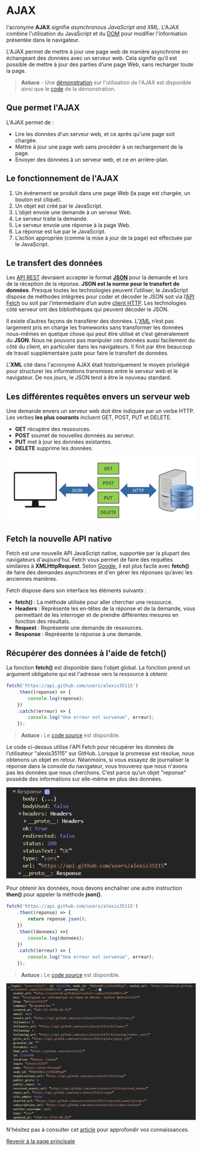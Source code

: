 # AJAX

l'acronyme __AJAX__ signifie _asynchronous JavaScript and XML_. L'AJAX combine l'utilisation du JavaScript et du [DOM](https://fr.wikipedia.org/wiki/Document_Object_Model) pour modifier l'information présentée dans le navigateur.

L'AJAX permet de mettre à jour une page web de manière asynchrone en échangeant des données avec un serveur web. Cela signifie qu’il est possible de mettre à jour des parties d’une page Web, sans recharger toute la page.

>**Astuce** - Une [démonstration](https://youtu.be/dyz4HF3vvMY) sur l'utilisation de l'AJAX est disponible ainsi que le [code](..src/exemple-ajax-fetch) de la démonstration.

## Que permet l'AJAX

L'AJAX permet de :

- Lire les données d'un serveur web, et ce après qu'une page soit chargée.
- Mettre à jour une page web sans procéder à un rechargement de la page.
- Envoyer des données à un serveur web, et ce en arrière-plan.

## Le fonctionnement de l'AJAX

1. Un événement se produit dans une page Web (la page est chargée, un bouton est cliqué).
2. Un objet est créé par le JavaScript.
3. L’objet envoie une demande à un serveur Web.
4. Le serveur traite la demande.
5. Le serveur envoie une réponse à la page Web.
6. La réponse est lue par le JavaScript.
7. L’action appropriée (comme la mise à jour de la page) est effectuée par le JavaScript.

## Le transfert des données

Les [API REST](https://fr.wikipedia.org/wiki/Representational_state_transfer) devraient accepter le format __[JSON](https://fr.wikipedia.org/wiki/JavaScript_Object_Notation#:~:text=JavaScript%20Object%20Notation%20(JSON)%20est,le%20permet%20XML%20par%20exemple.)__ pour la demande et lors de la réception de la réponse. __JSON est la norme pour le transfert de données__. Presque toutes les technologies peuvent l’utiliser, le JavaScript dispose de méthodes intégrées pour coder et décoder le JSON soit via l’[API Fetch](https://developer.mozilla.org/fr/docs/Web/API/Fetch_API) ou soit par l’intermédiaire d’un autre [client HTTP](https://fr.wikipedia.org/wiki/Client_HTTP#:~:text=Un%20client%20HTTP%20est%20un,HTTP%20(Hypertext%20Transfer%20Protocol).). Les technologies côté serveur ont des bibliothèques qui peuvent décoder le JSON.

Il existe d’autres façons de transférer des données. L'[XML](https://fr.wikipedia.org/wiki/Extensible_Markup_Language) n’est pas largement pris en charge les frameworks sans transformer les données nous-mêmes en quelque chose qui peut être utilisé et c’est généralement du __JSON__. Nous ne pouvons pas manipuler ces données aussi facilement du côté du client, en particulier dans les navigateurs. Il finit par être beaucoup de travail supplémentaire juste pour faire le transfert de données.

L'__XML__ cité dans l'acronyme AJAX était historiquement le moyen privilégié pour structurer les informations transmises entre le serveur web et le navigateur. De nos jours, le JSON tend à être le nouveau standard.

## Les différentes requêtes envers un serveur web

Une demande envers un serveur web doit être indiquée par un verbe HTTP. Les verbes __les plus courants__ incluent GET, POST, PUT et DELETE.

- __GET__ récupère des ressources.
- __POST__ soumet de nouvelles données au serveur.
- __PUT__ met à jour les données existantes.
- __DELETE__ supprime les données.

![Architecture d'un API REST](../images/structure-api-rest.png)

## Fetch la nouvelle API native

Fetch est une nouvelle API JavaScript native, supportée par la plupart des navigateurs d'aujourd’hui. Fetch vous permet de faire des requêtes similaires à __XMLHttpRequest__. Selon [Google](https://developers.google.com/web/ilt/pwa/working-with-the-fetch-api), il est plus facile avec __fetch()__ de faire des demandes asynchrones et d'en gérer les réponses qu’avec les anciennes manières.

Fetch dispose dans son interface les éléments suivants :

- __fetch()__ : La méthode utilisée pour aller chercher une ressource.
- __Headers__ : Représente les en-têtes de la réponse et de la demande, vous permettant de les interroger et de prendre différentes mesures en fonction des résultats.
- __Request__ : Représente une demande de ressources.
- __Response__ : Représente la réponse à une demande.

## Récupérer des données à l'aide de __fetch()__

La fonction __fetch()__ est disponible dans l'objet global. La fonction prend un argument obligatoire qui est l'adresse vers la ressource à obtenir.

```js
fetch('https://api.github.com/users/alexis35115')
    .then((reponse) => {
        console.log(reponse);
    })
    .catch((erreur) => {
        console.log("Une erreur est survenue", erreur);
    });
```

>**Astuce :** Le [code source](../src/exemple-ajax/index.html) est disponible.

Le code ci-dessus utilise l'API Fetch pour récupérer les données de l’utilisateur "alexis35115" sur GitHub. Lorsque la promesse est résolue, nous obtenons un objet en retour. Néanmoins, si vous essayez de journaliser la réponse dans la console du navigateur, vous trouverez que nous n'avons pas les données que nous cherchons. C’est parce qu’un objet "reponse" possède des informations sur elle-même en plus des données.

![Journalisation de l'objet de la réponse de l'API Fetch](../images/demo-fetch-console-reponse.PNG)

Pour obtenir les données, nous devons enchaîner une autre instruction __then()__ pour appeler la méthode __json()__.

```js
fetch('https://api.github.com/users/alexis35115')
    .then((reponse) => {
        return reponse.json();
    })
    .then((donnees) =>{
        console.log(donnees);
    })
    .catch((erreur) => {
        console.log("Une erreur est survenue", erreur);
    });
```

>**Astuce :** Le [code source](../src\exemple-ajax\index.html) est disponible.

![Informations sur l'utilisateur alexis35115 sur GitHub](../images/donnees-alexis35115-github-fetch.PNG)

N'hésitez pas à consulter cet [article](https://www.freecodecamp.org/news/javascript-fetch-api-tutorial-with-js-fetch-post-and-header-examples/) pour approfondir vos connaissances.

[Revenir à la page principale](../README.md)
